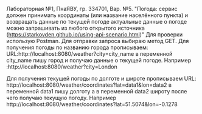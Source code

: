 
Лабораторная №1, ПнаЯВУ, гр. 334701, Вар. №5.
"Погода: сервис должен принимать координаты (или название населённого пункта) и возвращать данные по текущей погоде актуальные данные о погоде можно запрашивать из любого открытого источника (https://starkovden.github.io/using-api-scenario.html)"
Для проверки использую Postman. 
Для отправки запроса выбираю метод GET. 
Для получения погоды по названию города прописываем: 
URL:http://localhost:8080/weather?city=city_name  в переменной city_name пишу город и получаю данные о текущей погоде. 
Например :http://localhost:8080/weather?city=London

Для получения текущей погоды по долготе и широте прописываем 
URL: http://localhost:8080/weather/coordinates?lat=data1&lon=data2  в переменной data1 пишу долготу а в переменной data2 широту после чего получаю текущую погоду. 
Например http://localhost:8080/weather/coordinates?lat=51.5074&lon=-0.1278 
